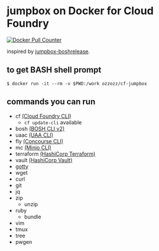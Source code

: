 # jumpbox on Docker for Cloud Foundry

[![Docker Pull Counter](https://img.shields.io/docker/pulls/ozzozz/cf-jumpbox.svg)](https://hub.docker.com/r/ozzozz/cf-jumpbox/)

inspired by [jumpbox-boshrelease](https://github.com/cloudfoundry-community/jumpbox-boshrelease).

## to get BASH shell prompt

```
$ docker run -it --rm -v $PWD:/work ozzozz/cf-jumpbox
```

## commands you can run

* cf [(Cloud Foundry CLI)](https://github.com/cloudfoundry/cli)
  * `cf update-cli` available
* bosh [(BOSH CLI v2)](https://bosh.io/docs/cli-v2.html)
* uaac [(UAA CLI)](https://github.com/cloudfoundry/cf-uaac)
* fly [(Concourse CLI)](https://concourse.ci/fly-cli.html)
* mc [(Minio CLI)](https://docs.minio.io/docs/minio-client-quickstart-guide)
* terraform [(HashiCorp Terraform)](https://www.terraform.io/)
* vault [(HashiCorp Vault)](https://www.vaultproject.io/)
* [gotty](https://github.com/yudai/gotty)
* wget
* curl
* git
* jq
* zip
  * unzip
* ruby
  * bundle
* vim
* tmux
* tree
* pwgen

